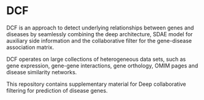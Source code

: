 # DCF
DCF is an approach to detect underlying relationships between genes and diseases by seamlessly combining the deep architecture, SDAE model for auxiliary side information and the collaborative filter for the gene-disease association matrix.

DCF operates on large collections of heterogeneous data sets, such as gene expression, gene-gene interactions, gene orthology, OMIM pages and disease similarity networks. 

This repository contains supplementary material for Deep collaborative filtering for prediction of disease genes.
